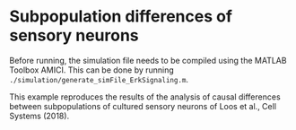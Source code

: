 # Subpopulation differences of sensory neurons

Before running, the simulation file needs to be compiled using the MATLAB Toolbox AMICI. This can be done by running
`./simulation/generate_simFile_ErkSignaling.m`.

This example reproduces the results of the analysis of causal differences between subpopulations of cultured sensory neurons of Loos et al., Cell Systems (2018).


